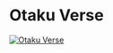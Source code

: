 # Otaku Verse

[![Otaku Verse](https://img.youtube.com/vi/YOUTUBE_VIDEO_ID_HERE/0.jpg)](https://www.youtube.com/watch?v=https://youtu.be/YCM7l236sOA)
